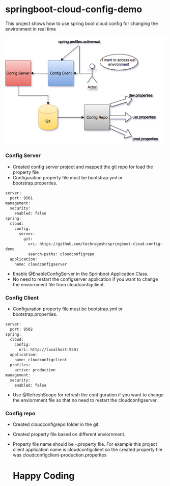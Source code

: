 # springboot-cloud-config-demo
This project shows how to use spring boot cloud config for changing the environment in real time

![springcloudconfig](springcloudconfig.png)


### Config Server ###

* Created config server project and mapped the git repo for load the property file
* Configuration property file must be bootstrap.yml or bootstrap.properties.

```
server:
  port: 9501
management:
  security:
    enabled: false
spring:
  cloud:
    config:
      server:
        git:
          uri: https://github.com/techragesh/springboot-cloud-config-demo
          search-paths: cloudconfigrepo
  application:
    name: cloudconfigserver
```
* Enable @EnableConfigServer in the Sprinboot Application Class.
* No need to restart the configserver application if you want to change the enviornment file from cloudconfigclient.


### Config Client ###

* Configuration property file must be bootstrap.yml or bootstrap.properties.
```
server:
  port: 9502
spring:
  cloud:
    config:
      uri: http://localhost:9501
  application:
    name: cloudconfigclient
  profiles:
    active: production
management:
  security:
    enabled: false
```
* Use @RefreshScope for refresh the configuration if you want to change the enviornment file so that no need to restart the cloudconfigserver.

### Config repo ###

* Created cloudconfigrepo folder in the git.
* Created property file based on different enviornment.
* Property file name should be <clientprojectapplicationname>-<envname>.property file.
  For example this project client application name is cloudconfigclient so the created property file was cloudconfigclient-production.properites
  
  # Happy Coding #
